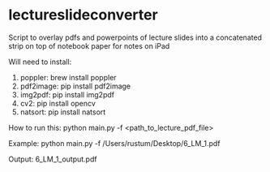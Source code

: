 # lectureslideconverter
Script to overlay pdfs and powerpoints of lecture slides into a concatenated strip on top of notebook paper for notes on iPad

Will need to install:
1. poppler: brew install poppler
2. pdf2image: pip install pdf2image
3. img2pdf: pip install img2pdf
4. cv2: pip install opencv
5. natsort: pip install natsort

How to run this:
python main.py -f <path_to_lecture_pdf_file>

Example:
python main.py -f /Users/rustum/Desktop/6_LM_1.pdf

Output:
6_LM_1_output.pdf
